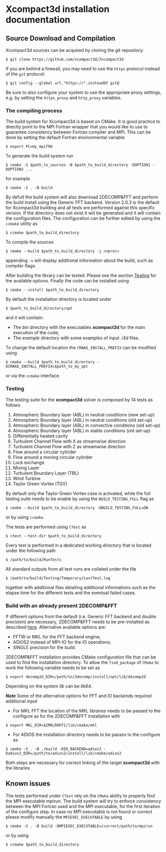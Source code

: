 Xcompact3d installation documentation
=====================================

## Source Download and Compilation

Xcompact3d sources can be acquired by cloning the git repository: 
```
$ git clone https://github.com/xcompact3d/Incompact3d
```
If you are behind a firewall, you may need to use the `https` protocol instead of the `git` protocol:
```
$ git config --global url."https://".insteadOf git@
```
Be sure to also configure your system to use the appropriate proxy settings, 
e.g. by setting the `https_proxy` and `http_proxy` variables.

### The compiling process

The build system for Xcompact3d is based on CMake. 
It is good practice to directly point to the 
MPI Fortran wrapper that you would like to use to guarantee consistency 
between Fortran compiler and MPI. 
This can be done by setting the default Fortran environmental variable 
```
$ export FC=my_mpif90
```
To generate the build system run 
```
$ cmake -S $path_to_sources -B $path_to_build_directory -DOPTION1 -DOPTION2 ... 
```
for example 
```
$ cmake -S . -B build  
```
By defult the build system will also download 2DECOMP&FFT 
and perform the build install using the
Generic FFT backend. Version 2.0.3 is the default for Xcompact3d building
and all tests are performed against this specific version.
If the directory does not exist it will be generated and it will contain the configuration files.
The configuration can be further
edited by using the `ccmake` utility as
```
$ ccmake $path_to_build_directory
```
To compile the sources 
```
$ cmake --build $path_to_build_directory -j <nproc>
```
appending `-v` will display additional information about the build, such as compiler flags.

After building the library can be tested. Please see the section [Testing](#testing-and-examples)
for the available options. 
Finally the code can be installed using 
```
$ cmake --install $path_to_build_directory
```
By default the installation directory is located under 
```
$ $path_to_build_directory/opt
```
and it will cointain: 
* The *bin* directory with the execulables **xcompact3d** for the main execution of the code;
* The *example* directory with some examples of input *.i3d* files.

To change the default location the `CMAKE_INSTALL_PREFIX` can be modified using 
```
$ cmake --build $path_to_build_directory -DCMAKE_INSTALL_PREFIX=$path_to_my_opt
```
or via the `ccmake` interface. 

### Testing
The testing suite for the **xcompact3d** solver is composed by 14 tests as follows 

1. Atmospheric Boundary layer (ABL) in neutral conditions (new set-up)
1. Atmospheric Boundary layer (ABL) in neutral conditions (old set-up)
1. Atmospheric Boundary layer (ABL) in convective conditions (old set-up)
1. Atmospheric Boundary layer (ABL) in stable conditions (old set-up)
1. Differentially heated cavity
1. Turbulent Channel Flow with X as streamwise direction
1. Turbulent Channel Flow with Z as streamwise direction
1. Flow around a circular cylinder
1. Flow around a moving circular cylinder
1. Lock exchange
1. Mixing Layer
1. Turbulent Boundary Layer (TBL)
1. Wind Turbine
1. Taylor Green Vortex (TGV)

By default only the  Taylor Green Vortex case is activated, while the full 
testing suite needs to be enable by using the `BUILD_TESTING_FULL` flag as 
```
$ cmake --build $path_to_build_directory -DBUILD_TESTING_FULL=ON 
```
or by using `ccmake`.

The tests are performed using `CTest` as  
```
$ ctest --test-dir $path_to_build_directory
```

Every test is performed in a dedicated working directory that is located under the following path 
```
$ /path/to/build/RunTests
```
All standard outputs from all test runs are collated under the file
```
$ /path/to/build/Testing/Temporary/LastTest.log
```
together with additional files detailing additional informations such as 
the elapse time for the different tests and the eventual failed cases. 

### Build with an already present 2DECOMP&FFT
If different options from the default 
(i.e. Generic FFT backend and double precision) are necessary, 
2DECOMP&FFT needs to be pre-installed as described [here](https://github.com/2decomp-fft/2decomp-fft/blob/dev/INSTALL.md).
Alternative available options are: 
* FFTW or MKL for the FFT backend engine;
* ADIOS2 instead of MPI-IO for the IO operations;
* SINGLE precision for the build.

2DECOMP&FFT installation provides CMake configuration file that can be used to find the installation directory. 
To allow the `find_package` of `CMake` to work the following variable needs to be set as
```
$ export decomp2d_DIR=/path/to/2decomp/install/opt/lib/decomp2d 
```
Depending on the system *lib* can be *lib64*.

***Note***
Some of the alternative options for FFT and IO backends required additional input
* For MKL FFT the location of the MKL libraires needs to be passed to the configure as 
for the 2DECOMP&FFT installation with 
```
$ export MKL_DIR=${MKLROOT}/lib/cmake/mkl
```

* For ADIOS the installation directory needs to be passes to the configure as
```
$ cmake -S . -B ./build -DIO_BACKEND=adios2 -Dadios2_DIR=/path/to/adios2/install/lib/cmake/adios2
```

Both steps are necessary for correct linking of the target **xcompact3d** with the libraries 

## Known issues
The tests performed under `CTest` rely on the `CMake` ability to properly find the MPI executable *mpirun*. 
The build system will try to enforce consistency between the MPI Fortran used and the MPI executable, 
for the first iteration of the configure step. 
In case no MPI executable is not found or correct please modify manually the `MPIEXEC_EXECUTABLE` by using 
```
$ cmake -S . -B build -DMPIEXEC_EXECUTABLE=/correct/path/to/mpirun
```
or by using 
```
$ ccmake $path_to_build_directory
```


